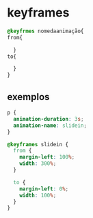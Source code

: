 # keyframes
````css
@keyfrmes nomedaanimação{
from{

  }
to{

  }
}
````
## exemplos
````css
p {
  animation-duration: 3s;
  animation-name: slidein;
}

@keyframes slidein {
  from {
    margin-left: 100%;
    width: 300%;
  }

  to {
    margin-left: 0%;
    width: 100%;
  }
}
````
